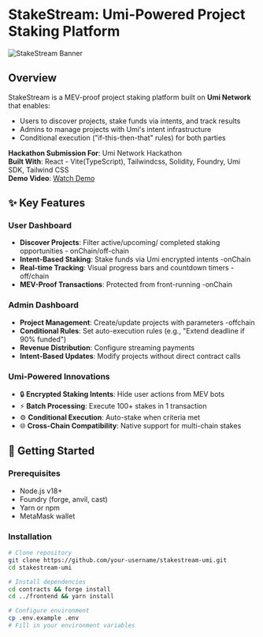 # StakeStream: Umi-Powered Project Staking Platform

![StakeStream Banner](https://via.placeholder.com/1200x400?text=StakeStream+Umi+Hackathon+Project)

## Overview
StakeStream is a MEV-proof project staking platform built on **Umi Network** that enables:
- Users to discover projects, stake funds via intents, and track results
- Admins to manage projects with Umi's intent infrastructure
- Conditional execution ("if-this-then-that" rules) for both parties

**Hackathon Submission For**: Umi Network Hackathon  
**Built With**: React - Vite(TypeScript), Tailwindcss, Solidity, Foundry, Umi SDK, Tailwind CSS  
**Demo Video**: [Watch Demo](https://youtu.be/demo-link)

## ✨ Key Features

### User Dashboard
- **Discover Projects**: Filter active/upcoming/
completed staking opportunities - onChain/off-chain
- **Intent-Based Staking**: Stake funds via Umi encrypted intents -onChain
- **Real-time Tracking**: Visual progress bars and countdown timers -off/chain
- **MEV-Proof Transactions**: Protected from front-running -onChain

### Admin Dashboard
- **Project Management**: Create/update projects with parameters -offchain
- **Conditional Rules**: Set auto-execution rules (e.g., "Extend deadline if 90% funded") 
- **Revenue Distribution**: Configure streaming payments
- **Intent-Based Updates**: Modify projects without direct contract calls

### Umi-Powered Innovations
- 🔒 **Encrypted Staking Intents**: Hide user actions from MEV bots
- ⚡ **Batch Processing**: Execute 100+ stakes in 1 transaction
- ⚙️ **Conditional Execution**: Auto-stake when criteria met
- 🌐 **Cross-Chain Compatibility**: Native support for multi-chain stakes

## 🚀 Getting Started

### Prerequisites
- Node.js v18+
- Foundry (forge, anvil, cast)
- Yarn or npm
- MetaMask wallet

### Installation
```bash
# Clone repository
git clone https://github.com/your-username/stakestream-umi.git
cd stakestream-umi

# Install dependencies
cd contracts && forge install
cd ../frontend && yarn install

# Configure environment
cp .env.example .env
# Fill in your environment variables